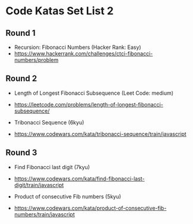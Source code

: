 # Code Katas Set List 2

## Round 1
- Recursion: Fibonacci Numbers (Hacker Rank: Easy)
- https://www.hackerrank.com/challenges/ctci-fibonacci-numbers/problem






















## Round 2

- Length of Longest Fibonacci Subsequence (Leet Code: medium)
- https://leetcode.com/problems/length-of-longest-fibonacci-subsequence/

- Tribonacci Sequence (6kyu)
- https://www.codewars.com/kata/tribonacci-sequence/train/javascript





















## Round 3
- Find Fibonacci last digit (7kyu)
- https://www.codewars.com/kata/find-fibonacci-last-digit/train/javascript

- Product of consecutive Fib numbers (5kyu)
- https://www.codewars.com/kata/product-of-consecutive-fib-numbers/train/javascript




